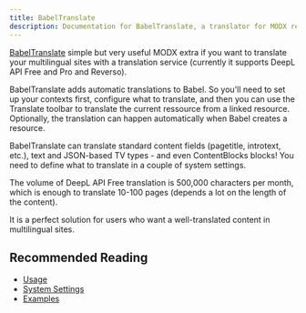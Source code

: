 ```yaml
---
title: BabelTranslate
description: Documentation for BabelTranslate, a translator for MODX resources.
---
```


[BabelTranslate](https://modmore.com/babeltranslate/) simple but very useful
MODX extra if you want to translate your multilingual sites with a
translation service (currently it supports DeepL API Free and Pro and Reverso).

BabelTranslate adds automatic translations to Babel. So you'll need to set up
your contexts first, configure what to translate, and then you can use the
Translate toolbar to translate the current ressource from a linked resource.
Optionally, the translation can happen automatically when Babel creates a
resource.

BabelTranslate can translate standard content fields (pagetitle, introtext,
etc.), text and JSON-based TV types - and even ContentBlocks blocks! You
need to define what to translate in a couple of system settings.

The volume of DeepL API Free translation is 500,000 characters per month, which
is enough to translate 10-100 pages (depends a lot on the length of the content).

It is a perfect solution for users who want a well-translated content in
multilingual sites.

## Recommended Reading

- [Usage](02_Usage.md)
- [System Settings](03_System_Settings.md)
- [Examples](04_Examples.md)
